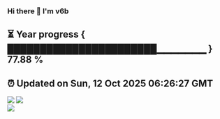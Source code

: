 ### Hi there 👋  I'm v6b  
⏳ Year progress { ███████████████████████▁▁▁▁▁▁▁ } 77.88 %
---
⏰ Updated on Sun, 12 Oct 2025 06:26:27 GMT
---
![](https://github-readme-stats.vercel.app/api?username=v6b&bg_color=30,e96443,904e95&title_color=fff&text_color=fff&layout=compact)
![](https://github-readme-stats.vercel.app/api/top-langs/?username=v6b&layout=compact&bg_color=30,e96443,904e95&title_color=fff&text_color=fff)  
![](https://gcore.jsdelivr.net/gh/v6b/v6b@main/assets/github-contribution-grid-snake.svg)

